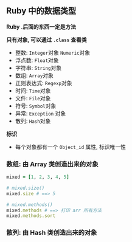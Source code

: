 ## Ruby 中的数据类型

**Ruby .后面的东西一定是方法**

**只有对象, 可以通过 `.class` 查看类**
- 整数: `Integer`对象 `Numeric`对象
- 浮点数: `Float`对象
- 字符串: `String`对象
- 数组: `Array`对象
- 正则表达式: `Regexp`对象
- 时间: `Time`对象
- 文件: `File`对象
- 符号: `Symbol`对象
- 异常: `Exception` 对象
- 散列: `Hash`对象

**标识**

- 每个对象都有一个 `Object_id` 属性, 标识唯一性

### 数组: 由 Array 类创造出来的对象
```Ruby
mixed = [1, 2, 3, 4, 5]

# mixed.size()
mixed.size # ==> 5

# mixed.methods()
mixed.methods # ==> 打印 arr 所有方法
mixed.methods.sort
```

### 散列: 由 Hash 类创造出来的对象